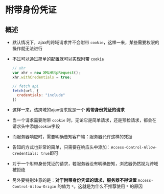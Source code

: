 # 附带身份凭证

## 概述

+ 默认情况下，ajax的跨域请求并不会附带 `cookie`，这样一来，某些需要权限的操作就无法进行

+ 不过可以通过简单的配置就可以实现附带 `cookie`

  ```javascript
  // xhr
  var xhr = new XMLHttpRequest();
  xhr.withCredentials = true;

  // fetch api
  fetch(url, {
    credentials: "include"
  })
  ```

+ 这样一来，该跨域的ajax请求就是一个 **附带身份凭证的请求**

+ 当一个请求需要附带 `cookie` 时，无论它是简单请求，还是预检请求，都会在请求头中添加`cookie`字段

+ 而服务器响应时，需要明确告知客户端：服务器允许这样的凭据

+ 告知的方式也非常的简单，只需要在响应头中添加：`Access-Control-Allow-Credentials: true`即可

+ 对于一个附带身份凭证的请求，若服务器没有明确告知，浏览器仍然视为跨域被拒绝

+ 另外要特别注意的是：**对于附带身份凭证的请求，服务器不得设置** `Access-Control-Allow-Origin` 的值为 `*`。这就是为什么不推荐使用 `*` 的原因
